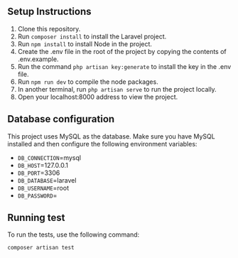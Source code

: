 ## Setup Instructions

1. Clone this repository.
2. Run `composer install` to install the Laravel project.
3. Run `npm install` to install Node in the project.
4. Create the .env file in the root of the project by copying the contents of .env.example.
5. Run the command `php artisan key:generate` to install the key in the .env file.
6. Run `npm run dev` to compile the node packages.
7. In another terminal, run `php artisan serve` to run the project locally.
8. Open your localhost:8000 address to view the project.

## Database configuration

This project uses MySQL as the database. Make sure you have MySQL installed and then configure the following environment variables:

- `DB_CONNECTION`=mysql
- `DB_HOST`=127.0.0.1
- `DB_PORT`=3306
- `DB_DATABASE`=laravel
- `DB_USERNAME`=root
- `DB_PASSWORD`=

## Running test

To run the tests, use the following command:

```bash
composer artisan test